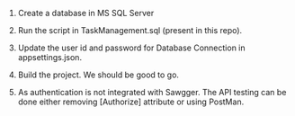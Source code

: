 1. Create a database in MS SQL Server

2. Run the script in TaskManagement.sql (present in this repo).
   
3. Update the user id and password for Database Connection in appsettings.json.

4. Build the project. We should be good to go.

5. As authentication is not integrated with Sawgger. The API testing can be done either removing [Authorize] attribute or using PostMan.
